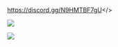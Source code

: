 <a id="Click Here to Join Noobs Duels Kingdom™ Discord Server">https://discord.gg/N9HMTBF7gU</>

[![](https://github.com/user-attachments/assets/e85123d3-e01b-42c7-b4ce-7ed374e9871f)](https://discord.gg/N9HMTBF7gU)

![](https://github.com/user-attachments/assets/eb93904a-41de-4e2e-82b9-fb60987de275)
